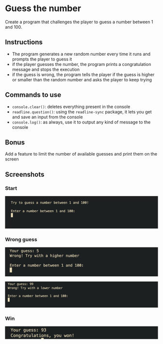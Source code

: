 # Guess the number

Create a program that challenges the player to guess a number between 1 and 100.

## Instructions

- The program generates a new random number every time it runs and prompts the player to guess it
- if the player guesses the number, the program prints a congratulation message and stops the execution
- if the guess is wrong, the program tells the player if the guess is higher or smaller than the random number and asks the player to keep trying

## Commands to use

- `console.clear()`: deletes everything present in the console
- `readline.question()`: using the `readline-sync` package, it lets you get and save an input from the console
- `console.log()`: as always, use it to output any kind of message to the console

## Bonus

Add a feature to limit the number of available guesses and print them on the screen

## Screenshots

### Start
![](assets/start.png)

### Wrong guess
![](assets/lower-guess.png)

![](assets/higher-guess.png)

### Win

![](assets/correct-guess.png)